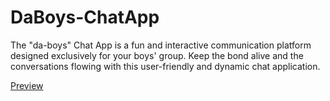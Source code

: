 # DaBoys-ChatApp
The "da-boys" Chat App is a fun and interactive communication platform designed exclusively for your boys' group. Keep the bond alive and the conversations flowing with this user-friendly and dynamic chat application.

[Preview](https://da-boys.onrender.com)
